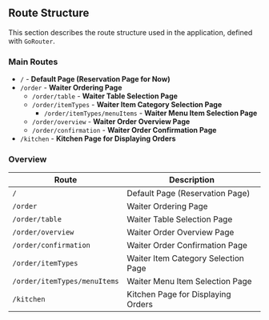 ## Route Structure

This section describes the route structure used in the application, defined with `GoRouter`.

### Main Routes

- `/` - **Default Page (Reservation Page for Now)**
- `/order` - **Waiter Ordering Page**
  - `/order/table` - **Waiter Table Selection Page**
  - `/order/itemTypes` - **Waiter Item Category Selection Page**
    - `/order/itemTypes/menuItems` - **Waiter Menu Item Selection Page**
  - `/order/overview` - **Waiter Order Overview Page**
  - `/order/confirmation` - **Waiter Order Confirmation Page**
- `/kitchen` - **Kitchen Page for Displaying Orders**

### Overview

| Route                        | Description                                 |
|------------------------------|---------------------------------------------|
| `/`                          | Default Page (Reservation Page)             |
| `/order`                     | Waiter Ordering Page                        |
| `/order/table`               | Waiter Table Selection Page                 |
| `/order/overview`            | Waiter Order Overview Page                  |
| `/order/confirmation`        | Waiter Order Confirmation Page              |
| `/order/itemTypes`           | Waiter Item Category Selection Page         |
| `/order/itemTypes/menuItems` | Waiter Menu Item Selection Page             |
| `/kitchen`                   | Kitchen Page for Displaying Orders          |